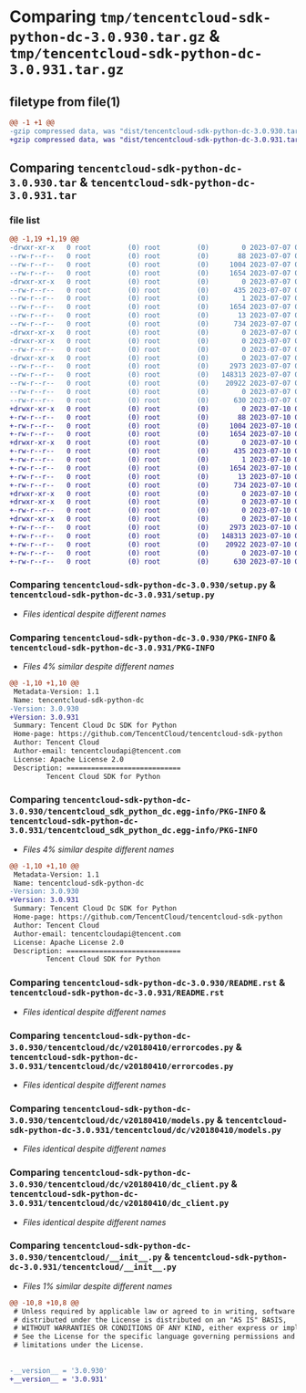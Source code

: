 # Comparing `tmp/tencentcloud-sdk-python-dc-3.0.930.tar.gz` & `tmp/tencentcloud-sdk-python-dc-3.0.931.tar.gz`

## filetype from file(1)

```diff
@@ -1 +1 @@
-gzip compressed data, was "dist/tencentcloud-sdk-python-dc-3.0.930.tar", last modified: Fri Jul  7 00:22:17 2023, max compression
+gzip compressed data, was "dist/tencentcloud-sdk-python-dc-3.0.931.tar", last modified: Mon Jul 10 00:38:54 2023, max compression
```

## Comparing `tencentcloud-sdk-python-dc-3.0.930.tar` & `tencentcloud-sdk-python-dc-3.0.931.tar`

### file list

```diff
@@ -1,19 +1,19 @@
-drwxr-xr-x   0 root         (0) root         (0)        0 2023-07-07 00:22:17.000000 tencentcloud-sdk-python-dc-3.0.930/
--rw-r--r--   0 root         (0) root         (0)       88 2023-07-07 00:22:17.000000 tencentcloud-sdk-python-dc-3.0.930/setup.cfg
--rw-r--r--   0 root         (0) root         (0)     1004 2023-07-07 00:22:17.000000 tencentcloud-sdk-python-dc-3.0.930/setup.py
--rw-r--r--   0 root         (0) root         (0)     1654 2023-07-07 00:22:17.000000 tencentcloud-sdk-python-dc-3.0.930/PKG-INFO
-drwxr-xr-x   0 root         (0) root         (0)        0 2023-07-07 00:22:17.000000 tencentcloud-sdk-python-dc-3.0.930/tencentcloud_sdk_python_dc.egg-info/
--rw-r--r--   0 root         (0) root         (0)      435 2023-07-07 00:22:17.000000 tencentcloud-sdk-python-dc-3.0.930/tencentcloud_sdk_python_dc.egg-info/SOURCES.txt
--rw-r--r--   0 root         (0) root         (0)        1 2023-07-07 00:22:17.000000 tencentcloud-sdk-python-dc-3.0.930/tencentcloud_sdk_python_dc.egg-info/dependency_links.txt
--rw-r--r--   0 root         (0) root         (0)     1654 2023-07-07 00:22:17.000000 tencentcloud-sdk-python-dc-3.0.930/tencentcloud_sdk_python_dc.egg-info/PKG-INFO
--rw-r--r--   0 root         (0) root         (0)       13 2023-07-07 00:22:17.000000 tencentcloud-sdk-python-dc-3.0.930/tencentcloud_sdk_python_dc.egg-info/top_level.txt
--rw-r--r--   0 root         (0) root         (0)      734 2023-07-07 00:22:17.000000 tencentcloud-sdk-python-dc-3.0.930/README.rst
-drwxr-xr-x   0 root         (0) root         (0)        0 2023-07-07 00:22:17.000000 tencentcloud-sdk-python-dc-3.0.930/tencentcloud/
-drwxr-xr-x   0 root         (0) root         (0)        0 2023-07-07 00:22:17.000000 tencentcloud-sdk-python-dc-3.0.930/tencentcloud/dc/
--rw-r--r--   0 root         (0) root         (0)        0 2023-07-07 00:22:17.000000 tencentcloud-sdk-python-dc-3.0.930/tencentcloud/dc/__init__.py
-drwxr-xr-x   0 root         (0) root         (0)        0 2023-07-07 00:22:17.000000 tencentcloud-sdk-python-dc-3.0.930/tencentcloud/dc/v20180410/
--rw-r--r--   0 root         (0) root         (0)     2973 2023-07-07 00:22:17.000000 tencentcloud-sdk-python-dc-3.0.930/tencentcloud/dc/v20180410/errorcodes.py
--rw-r--r--   0 root         (0) root         (0)   148313 2023-07-07 00:22:17.000000 tencentcloud-sdk-python-dc-3.0.930/tencentcloud/dc/v20180410/models.py
--rw-r--r--   0 root         (0) root         (0)    20922 2023-07-07 00:22:17.000000 tencentcloud-sdk-python-dc-3.0.930/tencentcloud/dc/v20180410/dc_client.py
--rw-r--r--   0 root         (0) root         (0)        0 2023-07-07 00:22:17.000000 tencentcloud-sdk-python-dc-3.0.930/tencentcloud/dc/v20180410/__init__.py
--rw-r--r--   0 root         (0) root         (0)      630 2023-07-07 00:22:17.000000 tencentcloud-sdk-python-dc-3.0.930/tencentcloud/__init__.py
+drwxr-xr-x   0 root         (0) root         (0)        0 2023-07-10 00:38:54.000000 tencentcloud-sdk-python-dc-3.0.931/
+-rw-r--r--   0 root         (0) root         (0)       88 2023-07-10 00:38:54.000000 tencentcloud-sdk-python-dc-3.0.931/setup.cfg
+-rw-r--r--   0 root         (0) root         (0)     1004 2023-07-10 00:38:54.000000 tencentcloud-sdk-python-dc-3.0.931/setup.py
+-rw-r--r--   0 root         (0) root         (0)     1654 2023-07-10 00:38:54.000000 tencentcloud-sdk-python-dc-3.0.931/PKG-INFO
+drwxr-xr-x   0 root         (0) root         (0)        0 2023-07-10 00:38:54.000000 tencentcloud-sdk-python-dc-3.0.931/tencentcloud_sdk_python_dc.egg-info/
+-rw-r--r--   0 root         (0) root         (0)      435 2023-07-10 00:38:54.000000 tencentcloud-sdk-python-dc-3.0.931/tencentcloud_sdk_python_dc.egg-info/SOURCES.txt
+-rw-r--r--   0 root         (0) root         (0)        1 2023-07-10 00:38:54.000000 tencentcloud-sdk-python-dc-3.0.931/tencentcloud_sdk_python_dc.egg-info/dependency_links.txt
+-rw-r--r--   0 root         (0) root         (0)     1654 2023-07-10 00:38:54.000000 tencentcloud-sdk-python-dc-3.0.931/tencentcloud_sdk_python_dc.egg-info/PKG-INFO
+-rw-r--r--   0 root         (0) root         (0)       13 2023-07-10 00:38:54.000000 tencentcloud-sdk-python-dc-3.0.931/tencentcloud_sdk_python_dc.egg-info/top_level.txt
+-rw-r--r--   0 root         (0) root         (0)      734 2023-07-10 00:38:54.000000 tencentcloud-sdk-python-dc-3.0.931/README.rst
+drwxr-xr-x   0 root         (0) root         (0)        0 2023-07-10 00:38:54.000000 tencentcloud-sdk-python-dc-3.0.931/tencentcloud/
+drwxr-xr-x   0 root         (0) root         (0)        0 2023-07-10 00:38:54.000000 tencentcloud-sdk-python-dc-3.0.931/tencentcloud/dc/
+-rw-r--r--   0 root         (0) root         (0)        0 2023-07-10 00:38:54.000000 tencentcloud-sdk-python-dc-3.0.931/tencentcloud/dc/__init__.py
+drwxr-xr-x   0 root         (0) root         (0)        0 2023-07-10 00:38:54.000000 tencentcloud-sdk-python-dc-3.0.931/tencentcloud/dc/v20180410/
+-rw-r--r--   0 root         (0) root         (0)     2973 2023-07-10 00:38:54.000000 tencentcloud-sdk-python-dc-3.0.931/tencentcloud/dc/v20180410/errorcodes.py
+-rw-r--r--   0 root         (0) root         (0)   148313 2023-07-10 00:38:54.000000 tencentcloud-sdk-python-dc-3.0.931/tencentcloud/dc/v20180410/models.py
+-rw-r--r--   0 root         (0) root         (0)    20922 2023-07-10 00:38:54.000000 tencentcloud-sdk-python-dc-3.0.931/tencentcloud/dc/v20180410/dc_client.py
+-rw-r--r--   0 root         (0) root         (0)        0 2023-07-10 00:38:54.000000 tencentcloud-sdk-python-dc-3.0.931/tencentcloud/dc/v20180410/__init__.py
+-rw-r--r--   0 root         (0) root         (0)      630 2023-07-10 00:38:54.000000 tencentcloud-sdk-python-dc-3.0.931/tencentcloud/__init__.py
```

### Comparing `tencentcloud-sdk-python-dc-3.0.930/setup.py` & `tencentcloud-sdk-python-dc-3.0.931/setup.py`

 * *Files identical despite different names*

### Comparing `tencentcloud-sdk-python-dc-3.0.930/PKG-INFO` & `tencentcloud-sdk-python-dc-3.0.931/PKG-INFO`

 * *Files 4% similar despite different names*

```diff
@@ -1,10 +1,10 @@
 Metadata-Version: 1.1
 Name: tencentcloud-sdk-python-dc
-Version: 3.0.930
+Version: 3.0.931
 Summary: Tencent Cloud Dc SDK for Python
 Home-page: https://github.com/TencentCloud/tencentcloud-sdk-python
 Author: Tencent Cloud
 Author-email: tencentcloudapi@tencent.com
 License: Apache License 2.0
 Description: ============================
         Tencent Cloud SDK for Python
```

### Comparing `tencentcloud-sdk-python-dc-3.0.930/tencentcloud_sdk_python_dc.egg-info/PKG-INFO` & `tencentcloud-sdk-python-dc-3.0.931/tencentcloud_sdk_python_dc.egg-info/PKG-INFO`

 * *Files 4% similar despite different names*

```diff
@@ -1,10 +1,10 @@
 Metadata-Version: 1.1
 Name: tencentcloud-sdk-python-dc
-Version: 3.0.930
+Version: 3.0.931
 Summary: Tencent Cloud Dc SDK for Python
 Home-page: https://github.com/TencentCloud/tencentcloud-sdk-python
 Author: Tencent Cloud
 Author-email: tencentcloudapi@tencent.com
 License: Apache License 2.0
 Description: ============================
         Tencent Cloud SDK for Python
```

### Comparing `tencentcloud-sdk-python-dc-3.0.930/README.rst` & `tencentcloud-sdk-python-dc-3.0.931/README.rst`

 * *Files identical despite different names*

### Comparing `tencentcloud-sdk-python-dc-3.0.930/tencentcloud/dc/v20180410/errorcodes.py` & `tencentcloud-sdk-python-dc-3.0.931/tencentcloud/dc/v20180410/errorcodes.py`

 * *Files identical despite different names*

### Comparing `tencentcloud-sdk-python-dc-3.0.930/tencentcloud/dc/v20180410/models.py` & `tencentcloud-sdk-python-dc-3.0.931/tencentcloud/dc/v20180410/models.py`

 * *Files identical despite different names*

### Comparing `tencentcloud-sdk-python-dc-3.0.930/tencentcloud/dc/v20180410/dc_client.py` & `tencentcloud-sdk-python-dc-3.0.931/tencentcloud/dc/v20180410/dc_client.py`

 * *Files identical despite different names*

### Comparing `tencentcloud-sdk-python-dc-3.0.930/tencentcloud/__init__.py` & `tencentcloud-sdk-python-dc-3.0.931/tencentcloud/__init__.py`

 * *Files 1% similar despite different names*

```diff
@@ -10,8 +10,8 @@
 # Unless required by applicable law or agreed to in writing, software
 # distributed under the License is distributed on an "AS IS" BASIS,
 # WITHOUT WARRANTIES OR CONDITIONS OF ANY KIND, either express or implied.
 # See the License for the specific language governing permissions and
 # limitations under the License.
 
 
-__version__ = '3.0.930'
+__version__ = '3.0.931'
```

